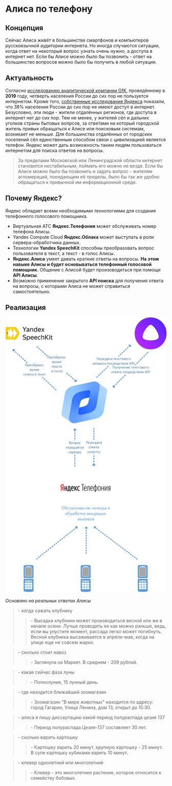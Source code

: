 # Алиса по телефону

## Концепция

Сейчас Алиса живёт в большинстве смартфонов и компьютеров русскоязычной аудитории интернета. Но иногда случаются ситуации, когда ответ на некоторый вопрос узнать очень нужно, а доступа в интернет нет. Если бы Алисе можно было бы позвонить - ответ на большинство вопросов можно было бы получить в любой ситуации.

## Актуальность

Согласно [исследованию аналитической компании GfK](https://www.gfk.com/ru/press/issledovanie-gfk-proniknovenie-interneta-v-rossii), проведённому в **2019** году, четверть населения России до сих пор не пользуется интернетом. Кроме того, [собственные исследования Яндекса](https://yandex.ru/company/researches/2016/ya_internet_regions_2016) показали, что 38% населения России до сих пор не имеют доступ в интернет. Безусловно, эти люди - жители отдалённых регионов, где доступа в интернет нет до сих пор. Тем не менее, у жителей сёл и дальних уголков страны бытовых вопрсов, за ответами на который городской житель привык обращаться к Алисе или поисковым системам, возникает не меньше. Для большинства отдалённых от городских поселений сёл единственным способом связи с цивилизацией является телефон. Яндекс может дать возможность таким людям пользоваться интернетом для поиска ответов на вопросы.

> За пределами Московской или Ленинградской области интернет становится нестабильным, поймать его можно не везде. Если бы Алисе можно было бы позвонить и задать вопрос - жителям агломераций, покидающим её пределы, было бы так же удобно обращаться к привычной им информационной среде.

## Почему Яндекс?

Яндекс обладает всеми необходимыми технологиями для создания телефонного голосового помощника.

* Виртуальная АТС **Яндекс.Телефония** может обслуживать номер телефона Алисы.
* Yandex Compute Cloud **Яндекс.Облака** может выступать в роли сервера-обработчика данных.
* Технологии **Yandex SpeechKit** способны преобразовать вопрос пользователя в текст, а текст - в голос Алисы.
* **Яндекс.Алиса** умеет давать краткие ответы на вопросы. **На этом навыке Алисы и будет основываться телефонный голосовой помощник.** Общение с Алисой будет произоводиться при помощи **API Алисы**.
* Возможно применение закрытого **API поиска** для получения ответа на вопросы, с которыми Алиса не может справиться самостоятельно.

## Реализация

<p align="center">
  <img src="img/scheme.png" alt="scheme"/>
</p>


*Основано на реальных ответах Алисы*

>\- когда сажать клубнику
>
>>\- Высадка клубники может производиться весной или же в начале осени. Лучше проводить ее как можно раньше, ведь, если вы упустите момент, рассада легко может погибнуть. Весной клубника высаживается в апреле-мае, когда на улице еще не совсем жарко.


>\- сколько стоит навоз
>
>>\- Заглянула на Маркет. В среднем - 209 рублей.


>\- какая сейчас фаза луны
>
>>\- Полнолуние, 15 лунный день.


>\- где находится ближайший зоомагазин
>
>>\- Зоомагазин "В мире животных" находится по адресу: город Гагарин, Улица Ленина, дом 13, открыт до 15:30.


>\- алиса я пишу диссертацию какой период полураспада цезия 137
>
>>\- Период полураспада Цезия-137 составляет 30 лет.


>\- сколько варить картошку
>
>>\- Картошку варить 20 минут, крупную картошку - 25 минут. В супе картошку кубиками варить 10 минут.


>\- клевер однолетний или многолетний
>
>>\- Клевер - это многолетнее растение, которое относится к семейству бобовых.
